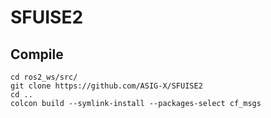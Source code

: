 # SFUISE2
## Compile
```
cd ros2_ws/src/
git clone https://github.com/ASIG-X/SFUISE2
cd ..
colcon build --symlink-install --packages-select cf_msgs
```
